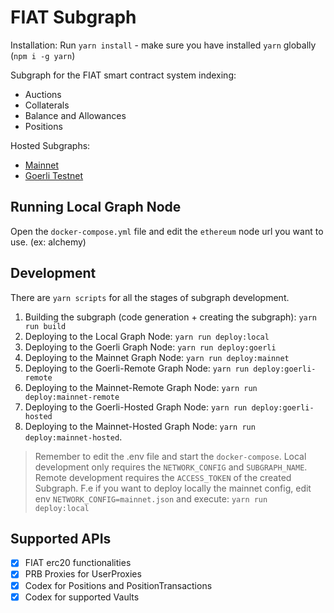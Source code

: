 # FIAT Subgraph

Installation:
Run `yarn install` - make sure you have installed `yarn` globally (`npm i -g yarn`)

Subgraph for the FIAT smart contract system indexing:
- Auctions
- Collaterals
- Balance and Allowances
- Positions

Hosted Subgraphs: 
- [Mainnet](https://thegraph.com/hosted-service/subgraph/fiatdao/protocol-subgraph)
- [Goerli Testnet](https://thegraph.com/hosted-service/subgraph/fiatdao/protocol-subgraph-goerli)

## Running Local Graph Node

Open the `docker-compose.yml` file and edit the `ethereum` node url you want to use. (ex: alchemy)

## Development

There are `yarn scripts` for all the stages of subgraph development.

1. Building the subgraph (code generation + creating the subgraph): `yarn run build`
2. Deploying to the Local Graph Node: `yarn run deploy:local`
3. Deploying to the Goerli Graph Node: `yarn run deploy:goerli`
4. Deploying to the Mainnet Graph Node: `yarn run deploy:mainnet`
5. Deploying to the Goerli-Remote Graph Node: `yarn run deploy:goerli-remote`
6. Deploying to the Mainnet-Remote Graph Node: `yarn run deploy:mainnet-remote`
7. Deploying to the Goerli-Hosted Graph Node: `yarn run deploy:goerli-hosted`
7. Deploying to the Mainnet-Hosted Graph Node: `yarn run deploy:mainnet-hosted`.

> Remember to edit the .env file and start the `docker-compose`.
> Local development only requires the `NETWORK_CONFIG` and `SUBGRAPH_NAME`.
> Remote development requires the `ACCESS_TOKEN` of the created Subgraph.
> F.e if you want to deploy locally the mainnet config, edit env `NETWORK_CONFIG=mainnet.json` and execute: `yarn run deploy:local`

## Supported APIs
- [x] FIAT erc20 functionalities
- [x] PRB Proxies for UserProxies
- [x] Codex for Positions and PositionTransactions
- [x] Codex for supported Vaults